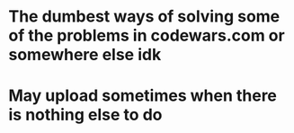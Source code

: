 # The dumbest ways of solving some of the problems in codewars.com or somewhere else idk
# May upload sometimes when there is nothing else to do
